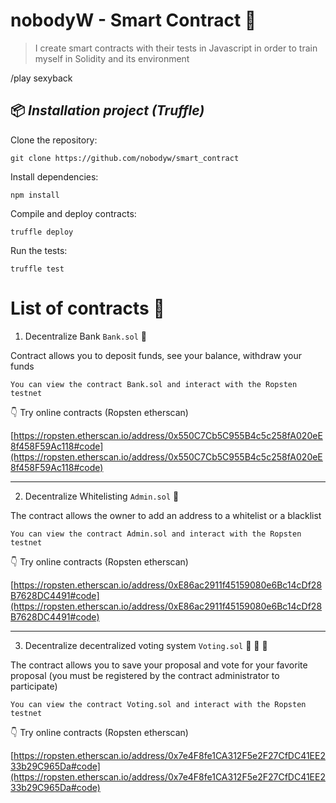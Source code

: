 

# nobodyW - Smart Contract :briefcase:  
  

> I create smart contracts with their tests in Javascript in order to
> train myself in Solidity and its environment

  /play sexyback
## :package: *Installation project (Truffle)*  
  
Clone the repository:  
 
    git clone https://github.com/nobodyw/smart_contract 

 
Install dependencies:  

    npm install

  
Compile and deploy contracts:  

    truffle deploy  

  
Run the tests:  

    truffle test  

# List of contracts :briefcase: 

1. Decentralize Bank `Bank.sol` :money_with_wings:  
  
Contract allows you to deposit funds, see your balance, withdraw your funds  

`You can view the contract Bank.sol and interact with the Ropsten testnet`  

  :point_down: Try online contracts (Ropsten etherscan)

[https://ropsten.etherscan.io/address/0x550C7Cb5C955B4c5c258fA020eE8f458F59Ac118#code](https://ropsten.etherscan.io/address/0x550C7Cb5C955B4c5c258fA020eE8f458F59Ac118#code)  

----------------------------  
  
2. Decentralize Whitelisting `Admin.sol` :cop:  
  
The contract allows the owner to add an address to a whitelist or a blacklist  
  
`You can view the contract Admin.sol and interact with the Ropsten testnet`  

:point_down: Try online contracts (Ropsten etherscan)

[https://ropsten.etherscan.io/address/0xE86ac2911f45159080e6Bc14cDf28B7628DC4491#code](https://ropsten.etherscan.io/address/0xE86ac2911f45159080e6Bc14cDf28B7628DC4491#code)  

----------------------------  

3. Decentralize decentralized voting system `Voting.sol` :man: :raised_hands: :woman:
  
The contract allows you to save your proposal and vote for your favorite proposal (you must be registered by the contract administrator to participate)
  
`You can view the contract Voting.sol and interact with the Ropsten testnet`  

:point_down: Try online contracts (Ropsten etherscan)

[https://ropsten.etherscan.io/address/0x7e4F8fe1CA312F5e2F27CfDC41EE233b29C965Da#code](https://ropsten.etherscan.io/address/0x7e4F8fe1CA312F5e2F27CfDC41EE233b29C965Da#code)
